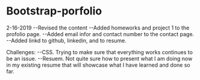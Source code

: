 # Bootstrap-porfolio
2-16-2019
--Revised the content
--Added homeworks and project 1 to the profolio page.
--Added email infor and contact number to the contact page.
--Added linkd to github, linkedin, and to resume. 

Challenges:
--CSS. Trying to make sure that everything works continues to be an issue.
--Resuem. Not quite sure how to present what I am doing now in my existing resume that will showcase what I have learned and done so far.

